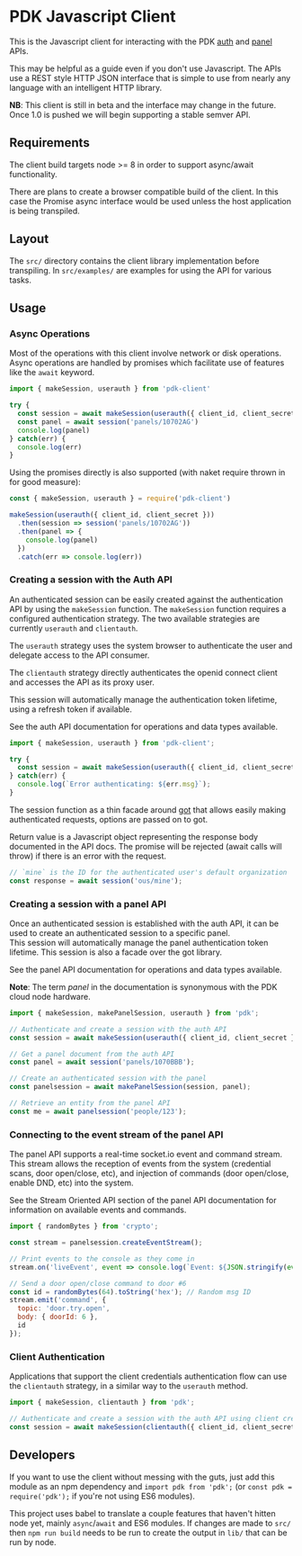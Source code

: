 # PDK Javascript Client

This is the Javascript client for interacting with the PDK [auth](http://docs.pdkauthapi.apiary.io/) and [panel](http://docs.pdkapi.apiary.io/) APIs.

This may be helpful as a guide even if you don't use Javascript.
The APIs use a REST style HTTP JSON interface that is simple to use from nearly any language with an intelligent HTTP library.

**NB**: This client is still in beta and the interface may change in the future. Once 1.0 is pushed we will begin supporting a stable semver API.

## Requirements

The client build targets node >= 8 in order to support async/await functionality.

There are plans to create a browser compatible build of the client.
In this case the Promise async interface would be used unless the host application is being transpiled.

## Layout

The `src/` directory contains the client library implementation before transpiling. In `src/examples/` are examples for using the API for various tasks.

## Usage

### Async Operations

Most of the operations with this client involve network or disk operations.
Async operations are handled by promises which facilitate use of features like the `await` keyword.

```javascript
import { makeSession, userauth } from 'pdk-client'

try {
  const session = await makeSession(userauth({ client_id, client_secret }))
  const panel = await session('panels/10702AG')
  console.log(panel)
} catch(err) {
  console.log(err)
}
```

Using the promises directly is also supported (with naket require thrown in for good measure):

```javascript
const { makeSession, userauth } = require('pdk-client')

makeSession(userauth({ client_id, client_secret }))
  .then(session => session('panels/10702AG'))
  .then(panel => {
    console.log(panel)
  })
  .catch(err => console.log(err))
```

### Creating a session with the Auth API

An authenticated session can be easily created against the authentication API by using the `makeSession` function.
The `makeSession` function requires a configured authentication strategy. The two available strategies are currently `userauth` and `clientauth`.

The `userauth` strategy uses the system browser to authenticate the user and delegate access to the API consumer.

The `clientauth` strategy directly authenticates the openid connect client and accesses the API as its proxy user.

This session will automatically manage the authentication token lifetime, using a refresh token if available.

See the auth API documentation for operations and data types available.

```javascript
import { makeSession, userauth } from 'pdk-client';

try {
  const session = await makeSession(userauth({ client_id, client_secret }));
} catch(err) {
  console.log(`Error authenticating: ${err.msg}`);
}
```

The session function as a thin facade around [got](https://github.com/sindresorhus/got) that allows easily making authenticated requests, options are passed on to got.

Return value is a Javascript object representing the response body documented in the API docs.
The promise will be rejected (await calls will throw) if there is an error with the request.

```javascript
// `mine` is the ID for the authenticated user's default organization
const response = await session('ous/mine');
```


### Creating a session with a panel API

Once an authenticated session is established with the auth API, it can be used to create an authenticated session to a specific panel.  
This session will automatically manage the panel authentication token lifetime. This session is also a facade over the got library.

See the panel API documentation for operations and data types available.

**Note**: The term *panel* in the documentation is synonymous with the PDK cloud node hardware.

```javascript
import { makeSession, makePanelSession, userauth } from 'pdk';

// Authenticate and create a session with the auth API
const session = await makeSession(userauth({ client_id, client_secret }));

// Get a panel document from the auth API
const panel = await session('panels/1070BBB');

// Create an authenticated session with the panel
const panelsession = await makePanelSession(session, panel);

// Retrieve an entity from the panel API
const me = await panelsession('people/123');
```


### Connecting to the event stream of the panel API

The panel API supports a real-time socket.io event and command stream.
This stream allows the reception of events from the system (credential scans, door open/close, etc), and injection of commands (door open/close, enable DND, etc) into the system.

See the Stream Oriented API section of the panel API documentation for information on available events and commands.

```javascript
import { randomBytes } from 'crypto';

const stream = panelsession.createEventStream();

// Print events to the console as they come in
stream.on('liveEvent', event => console.log(`Event: ${JSON.stringify(event)}`));

// Send a door open/close command to door #6
const id = randomBytes(64).toString('hex'); // Random msg ID
stream.emit('command', {
  topic: 'door.try.open',
  body: { doorId: 6 },
  id
});
```


### Client Authentication

Applications that support the client credentials authentication flow can use the `clientauth` strategy, in a similar way to the `userauth` method.

```javascript
import { makeSession, clientauth } from 'pdk';

// Authenticate and create a session with the auth API using client credentials
const session = await makeSession(clientauth({ client_id, client_secret }));
```


## Developers

If you want to use the client without messing with the guts, just add this module as an npm dependency and `import pdk from 'pdk';` (or `const pdk = require('pdk');` if you're not using ES6 modules).

This project uses babel to translate a couple features that haven't hitten node yet, mainly `async`/`await` and ES6 modules.
If changes are made to `src/` then `npm run build` needs to be run to create the output in `lib/` that can be run by node.
